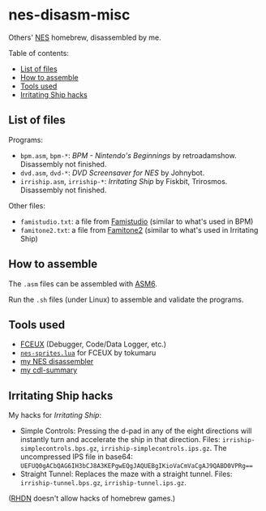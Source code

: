 # nes-disasm-misc
Others' [NES](https://en.wikipedia.org/wiki/Nintendo_Entertainment_System) homebrew, disassembled by me.

Table of contents:
* [List of files](#list-of-files)
* [How to assemble](#how-to-assemble)
* [Tools used](#tools-used)
* [Irritating Ship hacks](#irritating-ship-hacks)

## List of files
Programs:
* `bpm.asm`, `bpm-*`: *BPM - Nintendo's Beginnings* by retroadamshow. Disassembly not finished.
* `dvd.asm`, `dvd-*`: *DVD Screensaver for NES* by Johnybot.
* `irriship.asm`, `irriship-*`: *Irritating Ship* by Fiskbit, Trirosmos. Disassembly not finished.

Other files:
* `famistudio.txt`: a file from [Famistudio](https://github.com/BleuBleu/FamiStudio) (similar to what's used in BPM)
* `famitone2.txt`: a file from [Famitone2](https://shiru.untergrund.net/code.shtml) (similar to what's used in Irritating Ship)

## How to assemble
The `.asm` files can be assembled with [ASM6](https://www.romhacking.net/utilities/674/).

Run the `.sh` files (under Linux) to assemble and validate the programs.

## Tools used
* [FCEUX](https://fceux.com/web/home.html) (Debugger, Code/Data Logger, etc.)
* [`nes-sprites.lua`](https://forums.nesdev.org/viewtopic.php?f=2&t=13255) for FCEUX by tokumaru
* [my NES disassembler](https://github.com/qalle2/nes-disasm)
* [my cdl-summary](https://github.com/qalle2/cdl-summary)

## Irritating Ship hacks
My hacks for *Irritating Ship*:
* Simple Controls: Pressing the d-pad in any of the eight directions will
instantly turn and accelerate the ship in that direction. Files:
`irriship-simplecontrols.bps.gz`, `irriship-simplecontrols.ips.gz`. The
uncompressed IPS file in base64:
`UEFUQ0gACbQAG6IH3bCJ8A3KEPgwEQgJAQUEBgIKioVaCmVaCgAJ9QABD0VPRg==`
* Straight Tunnel: Replaces the maze with a straight tunnel. Files:
`irriship-tunnel.bps.gz`, `irriship-tunnel.ips.gz`.

([RHDN](https://www.romhacking.net) doesn't allow hacks of homebrew games.)

